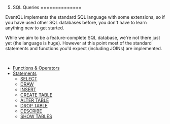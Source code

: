 5. SQL Queries
==============

EventQL implements the standard SQL language with some extensions, so if you
have used other SQL databases before, you don't have to learn anything new to
get started.

While we aim to be a feature-complete SQL database, we're not there just yet
(the language is huge). However at this point most of the standard statements
and functions you'd expect (including JOINs) are implemented.

<br />
<ul class="toc">
  <li>
    <a href="/documentation/sql/functions-and-operators">Functions &amp; Operators</a>
  </li>
  <li>
    <a href="/documentation/sql/statements">Statements</a>
    <ul>
      <li>
        <a href="/documentation/sql/statements/select">SELECT</a>
      </li>
      <li>
        <a href="/documentation/sql/statements/draw">DRAW</a>
      </li>
      <li>
        <a href="/documentation/sql/statements/insert">INSERT</a>
      </li>
      <li>
        <a href="/documentation/sql/statements/create-table">CREATE TABLE</a>
      </li>
      <li>
        <a href="/documentation/sql/statements/alter-table">ALTER TABLE</a>
      </li>
      <li>
        <a href="/documentation/sql/statements/drop-table">DROP TABLE</a>
      </li>
      <li>
        <a href="/documentation/sql/statements/describe">DESCRIBE</a>
      </li>
      <li>
        <a href="/documentation/sql/statements/show-tables">SHOW TABLES</a>
      </li>
    </ul>
  </li>
</ul>
